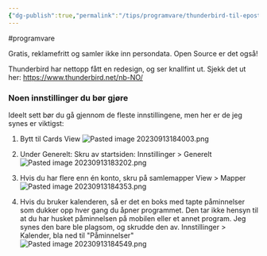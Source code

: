 ```yaml
---
{"dg-publish":true,"permalink":"/tips/programvare/thunderbird-til-epost/"}
---
```


#programvare

Gratis, reklamefritt og samler ikke inn persondata. Open Source er det også!

Thunderbird har nettopp fått en redesign, og ser knallfint ut.
Sjekk det ut her:
https://www.thunderbird.net/nb-NO/

### Noen innstillinger du bør gjøre
Ideelt sett bør du gå gjennom de fleste innstillingene, men her er de jeg synes er viktigst:
1. Bytt til Cards View
![Pasted image 20230913184003.png](/img/user/Vedlegg/Pasted%20image%2020230913184003.png)

2. Under Generelt: Skru av startsiden:
Innstillinger > Generelt
![Pasted image 20230913183202.png](/img/user/Vedlegg/Pasted%20image%2020230913183202.png)

3. Hvis du har flere enn én konto, skru på samlemapper
View > Mapper
![Pasted image 20230913184353.png](/img/user/Vedlegg/Pasted%20image%2020230913184353.png)

4. Hvis du bruker kalenderen, så er det en boks med tapte påminnelser som dukker opp hver gang du åpner programmet. Den tar ikke hensyn til at du har husket påminnelsen på mobilen eller et annet program. Jeg synes den bare ble plagsom, og skrudde den av.
Innstillinger > Kalender, bla ned til "Påminnelser"
![Pasted image 20230913184549.png](/img/user/Vedlegg/Pasted%20image%2020230913184549.png)